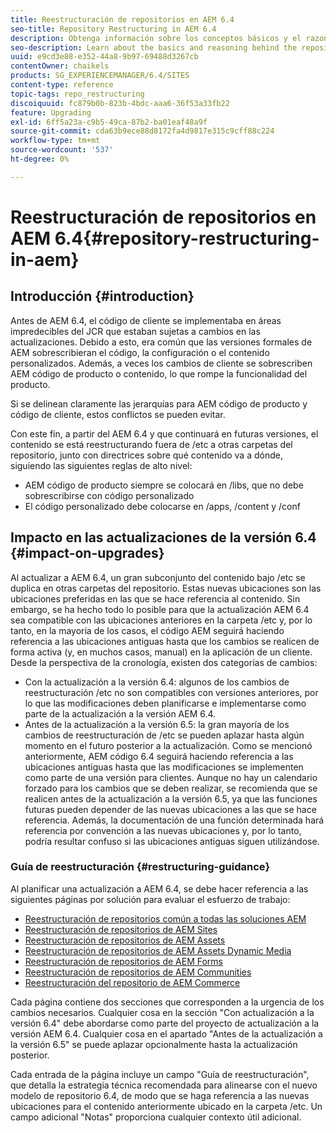 ```yaml
---
title: Reestructuración de repositorios en AEM 6.4
seo-title: Repository Restructuring in AEM 6.4
description: Obtenga información sobre los conceptos básicos y el razonamiento detrás de la reestructuración de repositorios en AEM 6.4
seo-description: Learn about the basics and reasoning behind the repository restructuring in AEM 6.4
uuid: e9cd3e88-e352-44a8-9b97-69488d3267cb
contentOwner: chaikels
products: SG_EXPERIENCEMANAGER/6.4/SITES
content-type: reference
topic-tags: repo_restructuring
discoiquuid: fc879b0b-823b-4bdc-aaa6-36f53a33fb22
feature: Upgrading
exl-id: 6ff5a23a-c9b5-49ca-87b2-ba01eaf48a9f
source-git-commit: cda63b9ece88d8172fa4d9817e315c9cff88c224
workflow-type: tm+mt
source-wordcount: '537'
ht-degree: 0%

---
```


# Reestructuración de repositorios en AEM 6.4{#repository-restructuring-in-aem}

## Introducción {#introduction}

Antes de AEM 6.4, el código de cliente se implementaba en áreas impredecibles del JCR que estaban sujetas a cambios en las actualizaciones. Debido a esto, era común que las versiones formales de AEM sobrescribieran el código, la configuración o el contenido personalizados. Además, a veces los cambios de cliente se sobrescriben AEM código de producto o contenido, lo que rompe la funcionalidad del producto.

Si se delinean claramente las jerarquías para AEM código de producto y código de cliente, estos conflictos se pueden evitar.

Con este fin, a partir del AEM 6.4 y que continuará en futuras versiones, el contenido se está reestructurando fuera de /etc a otras carpetas del repositorio, junto con directrices sobre qué contenido va a dónde, siguiendo las siguientes reglas de alto nivel:

* AEM código de producto siempre se colocará en /libs, que no debe sobrescribirse con código personalizado
* El código personalizado debe colocarse en /apps, /content y /conf

## Impacto en las actualizaciones de la versión 6.4 {#impact-on-upgrades}

Al actualizar a AEM 6.4, un gran subconjunto del contenido bajo /etc se duplica en otras carpetas del repositorio. Estas nuevas ubicaciones son las ubicaciones preferidas en las que se hace referencia al contenido. Sin embargo, se ha hecho todo lo posible para que la actualización AEM 6.4 sea compatible con las ubicaciones anteriores en la carpeta /etc y, por lo tanto, en la mayoría de los casos, el código AEM seguirá haciendo referencia a las ubicaciones antiguas hasta que los cambios se realicen de forma activa (y, en muchos casos, manual) en la aplicación de un cliente. Desde la perspectiva de la cronología, existen dos categorías de cambios:

* Con la actualización a la versión 6.4: algunos de los cambios de reestructuración /etc no son compatibles con versiones anteriores, por lo que las modificaciones deben planificarse e implementarse como parte de la actualización a la versión AEM 6.4.
* Antes de la actualización a la versión 6.5: la gran mayoría de los cambios de reestructuración de /etc se pueden aplazar hasta algún momento en el futuro posterior a la actualización. Como se mencionó anteriormente, AEM código 6.4 seguirá haciendo referencia a las ubicaciones antiguas hasta que las modificaciones se implementen como parte de una versión para clientes. Aunque no hay un calendario forzado para los cambios que se deben realizar, se recomienda que se realicen antes de la actualización a la versión 6.5, ya que las funciones futuras pueden depender de las nuevas ubicaciones a las que se hace referencia. Además, la documentación de una función determinada hará referencia por convención a las nuevas ubicaciones y, por lo tanto, podría resultar confuso si las ubicaciones antiguas siguen utilizándose.

### Guía de reestructuración {#restructuring-guidance}

Al planificar una actualización a AEM 6.4, se debe hacer referencia a las siguientes páginas por solución para evaluar el esfuerzo de trabajo:

* [Reestructuración de repositorios común a todas las soluciones AEM](/help/sites-deploying/all-repository-restructuring-in-aem-6-4.md)
* [Reestructuración de repositorios de AEM Sites](/help/sites-deploying/sites-repository-restructuring-in-aem-6-4.md)
* [Reestructuración de repositorios de AEM Assets](https://experienceleague.adobe.com/docs/experience-manager-64/deploying/restructuring/repository-restructuring.html)
* [Reestructuración de repositorios de AEM Assets Dynamic Media](/help/sites-deploying/dynamicmedia-repository-restructuring-in-aem-6-4.md)
* [Reestructuración de repositorios de AEM Forms](/help/sites-deploying/forms-repository-restructuring-in-aem-6-4.md)
* [Reestructuración de repositorios de AEM Communities](/help/sites-deploying/communities-repository-restructuring-in-aem-6-4.md)
* [Reestructuración del repositorio de AEM Commerce](/help/sites-deploying/ecommerce-repository-restructuring-in-aem-6-4.md)

Cada página contiene dos secciones que corresponden a la urgencia de los cambios necesarios. Cualquier cosa en la sección &quot;Con actualización a la versión 6.4&quot; debe abordarse como parte del proyecto de actualización a la versión AEM 6.4. Cualquier cosa en el apartado &quot;Antes de la actualización a la versión 6.5&quot; se puede aplazar opcionalmente hasta la actualización posterior.

Cada entrada de la página incluye un campo &quot;Guía de reestructuración&quot;, que detalla la estrategia técnica recomendada para alinearse con el nuevo modelo de repositorio 6.4, de modo que se haga referencia a las nuevas ubicaciones para el contenido anteriormente ubicado en la carpeta /etc. Un campo adicional &quot;Notas&quot; proporciona cualquier contexto útil adicional.
